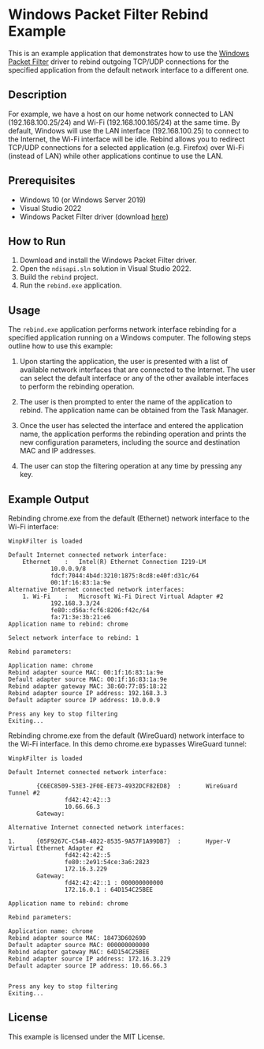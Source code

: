 # Windows Packet Filter Rebind Example

This is an example application that demonstrates how to use the [Windows Packet Filter](https://www.ntkernel.com/windows-packet-filter/) driver to rebind outgoing TCP/UDP connections for the specified application from the default network interface to a different one. 

## Description
For example, we have a host on our home network connected to LAN (192.168.100.25/24) and Wi-Fi (192.168.100.165/24) at the same time. By default, Windows will use the LAN interface (192.168.100.25) to connect to the Internet, the Wi-Fi interface will be idle. Rebind allows you to redirect TCP/UDP connections for a selected application (e.g. Firefox) over Wi-Fi (instead of LAN) while other applications continue to use the LAN.

## Prerequisites

- Windows 10 (or Windows Server 2019)
- Visual Studio 2022
- Windows Packet Filter driver (download [here](https://www.ntkernel.com/windows-packet-filter/))

## How to Run

1. Download and install the Windows Packet Filter driver.
2. Open the `ndisapi.sln` solution in Visual Studio 2022.
3. Build the `rebind` project.
4. Run the `rebind.exe` application.

## Usage

The `rebind.exe` application performs network interface rebinding for a specified application running on a Windows computer. The following steps outline how to use this example:

1. Upon starting the application, the user is presented with a list of available network interfaces that are connected to the Internet. The user can select the default interface or any of the other available interfaces to perform the rebinding operation.

2. The user is then prompted to enter the name of the application to rebind. The application name can be obtained from the Task Manager.

3. Once the user has selected the interface and entered the application name, the application performs the rebinding operation and prints the new configuration parameters, including the source and destination MAC and IP addresses.

4. The user can stop the filtering operation at any time by pressing any key.

## Example Output

Rebinding chrome.exe from the default (Ethernet) network interface to the Wi-Fi interface:

```
WinpkFilter is loaded

Default Internet connected network interface:
    Ethernet	:	Intel(R) Ethernet Connection I219-LM
            10.0.0.9/8
            fdcf:7044:4b4d:3210:1875:8cd8:e40f:d31c/64
            00:1f:16:83:1a:9e
Alternative Internet connected network interfaces:
    1. Wi-Fi	:	Microsoft Wi-Fi Direct Virtual Adapter #2
            192.168.3.3/24
            fe80::d56a:fcf6:8206:f42c/64
            fa:71:3e:3b:21:e6
Application name to rebind: chrome

Select network interface to rebind: 1

Rebind parameters:

Application name: chrome
Rebind adapter source MAC: 00:1f:16:83:1a:9e
Default adapter source MAC: 00:1f:16:83:1a:9e
Rebind adapter gateway MAC: 38:60:77:85:18:22
Rebind adapter source IP address: 192.168.3.3
Default adapter source IP address: 10.0.0.9

Press any key to stop filtering
Exiting...
```

Rebinding chrome.exe from the default (WireGuard) network interface to the Wi-Fi interface. In this demo chrome.exe bypasses WireGuard tunnel:

```
WinpkFilter is loaded

Default Internet connected network interface:

        {C6EC8509-53E3-2F0E-EE73-4932DCF82ED8}  :       WireGuard Tunnel #2
                fd42:42:42::3
                10.66.66.3
        Gateway:

Alternative Internet connected network interfaces:

1.      {05F9267C-C548-4822-8535-9A57F1A99DB7}  :       Hyper-V Virtual Ethernet Adapter #2
                fd42:42:42::5
                fe80::2e91:54ce:3a6:2823
                172.16.3.229
        Gateway:
                fd42:42:42::1 : 000000000000
                172.16.0.1 : 64D154C25BEE

Application name to rebind: chrome

Rebind parameters:

Application name: chrome
Rebind adapter source MAC: 18473D60269D
Default adapter source MAC: 000000000000
Rebind adapter gateway MAC: 64D154C25BEE
Rebind adapter source IP address: 172.16.3.229
Default adapter source IP address: 10.66.66.3


Press any key to stop filtering
Exiting...
```

## License

This example is licensed under the MIT License.
